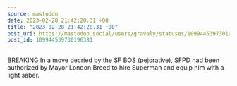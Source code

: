 ```yaml
---
source: mastodon
date: 2023-02-28 21:42:20.31 +00
title: "2023-02-28 21:42:20.31 +00"
post_uri: https://mastodon.social/users/gravely/statuses/109944539730196381
post_id: 109944539730196381
---
```

BREAKING In a move decried by the SF BOS (pejorative), SFPD had been authorized by Mayor London Breed to hire Superman and equip him with a light saber.


